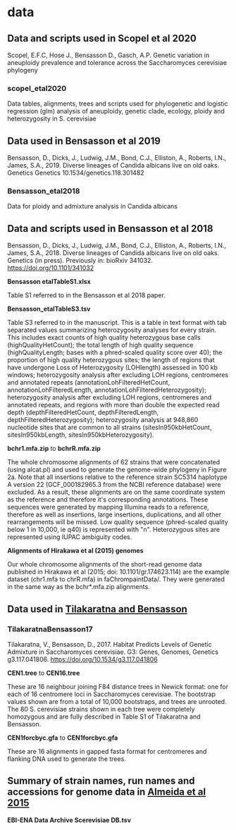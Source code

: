 # data

## Data and scripts used in Scopel et al 2020

Scopel, E.F.C, Hose J., Bensasson D., Gasch, A.P. Genetic variation in aneuploidy prevalence and tolerance across the Saccharomyces cerevisiae phylogeny

### scopel\_etal2020

Data tables, alignments, trees and scripts used for phylogenetic and logistic regression (glm) analysis of aneuploidy, genetic clade, ecology, ploidy and heterozygosity in S. cerevisiae

## Data used in Bensasson et al 2019

Bensasson, D., Dicks, J., Ludwig, J.M., Bond, C.J., Elliston, A., Roberts, I.N., James, S.A., 2019. Diverse lineages of Candida albicans live on old oaks. Genetics Genetics 10.1534/genetics.118.301482

### Bensasson\_etal2018

Data for ploidy and admixture analysis in Candida albicans

## Data and scripts used in Bensasson et al 2018

Bensasson, D., Dicks, J., Ludwig, J.M., Bond, C.J., Elliston, A., Roberts, I.N., James, S.A., 2018. Diverse lineages of Candida albicans live on old oaks. Genetics (in press). Previously in: bioRxiv 341032. https://doi.org/10.1101/341032

**Bensasson etalTableS1.xlsx**

Table S1 referred to in the Bensasson et al 2018 paper.

**Bensasson_etalTableS3.tsv**

Table S3 referred to in the manuscript. This is a table in text format with tab separated values summarizing heterozygosity analyses for every strain. This includes exact counts of high quality heterozygous base calls (highQualityHetCount); the total length of high quality sequence (highQualityLength; bases with a phred-scaled quality score over 40); the proportion of high quality heterozygous sites; the length of regions that have undergone Loss of Heterozygosity (LOHlength) assessed in 100 kb windows;  heterozygosity analysis after excluding LOH regions, centromeres and annotated repeats (annotationLohFilteredHetCount, annotationLohFilteredLength, annotationLohFilteredHeterozygosity); heterozygosity analysis after excluding LOH regions, centromeres and annotated repeats, and regions with more than double the expected read depth (depthFilteredHetCount, depthFilteredLength, depthFilteredHeterozygosity); heterozygosity analysis at 948,860 nucleotide sites that are common to all strains (sitesIn950kbHetCount, sitesIn950kbLength, sitesIn950kbHeterozygosity).

**bchr1.mfa.zip** to **bchrR.mfa.zip**

The whole chromosome alignments of 62 strains that were concatenated (using alcat.pl) and used to generate the genome-wide phylogeny in Figure 2a. Note that all insertions relative to the reference strain SC5314 haplotype A version 22 (GCF\_000182965.3 from the NCBI reference database) were excluded. As a result, these alignments are on the same coordinate system as the reference and therefore it's corresponding annotations. These sequences were generated by mapping Illumina reads to a reference, therefore as well as insertions, large insertions, duplications, and all other rearrangements will be missed. Low quality sequence (phred-scaled quality below 1 in 10,000, ie q40) is represented with "n". Heterozygous sites are represented using IUPAC ambiguity codes.

**Alignments of Hirakawa et al (2015) genomes**

Our whole chromosome alignments of the short-read genome data published in Hirakawa et al (2015; doi: 10.1101/gr.174623.114) are the example dataset (chr1.mfa to chrR.mfa) in faChrompaintData/. They were generated in the same way as the bchr\*.mfa.zip alignments.

## Data used in [Tilakaratna and Bensasson](http://www.g3journal.org/content/7/9/2919)

### TilakaratnaBensasson17

Tilakaratna, V., Bensasson, D., 2017. Habitat Predicts Levels of Genetic Admixture in Saccharomyces cerevisiae. G3: Genes, Genomes, Genetics g3.117.041806. https://doi.org/10.1534/g3.117.041806

**CEN1.tree** to **CEN16.tree**
 
These are 16 neighbour joining F84 distance trees in Newick format: one for each of 16 centromere loci in Saccharomyces cerevisiae. The bootstrap values shown are from a total of 10,000 bootstraps, and trees are unrooted. The 80 S. cerevisiae strains shown in each tree were completely homozygous and are fully described in Table S1 of Tilakaratna and Bensasson. 

**CEN1forcbyc.gfa** to **CEN1forcbyc.gfa**

These are 16 alignments in gapped fasta format for centromeres and flanking DNA used to generate the trees.

## Summary of strain names, run names and accessions for genome data in [Almeida et al 2015](http://onlinelibrary.wiley.com/doi/10.1111/mec.13341/abstract)
**EBI-ENA Data Archive Scerevisiae DB.tsv**


